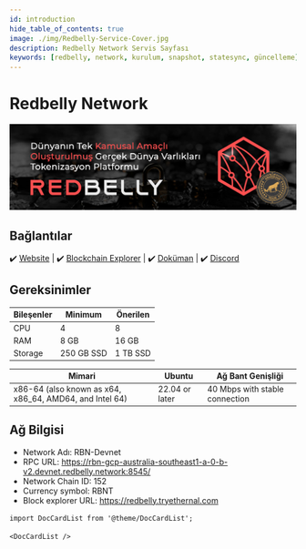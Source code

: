 ```yaml
---
id: introduction
hide_table_of_contents: true
image: ./img/Redbelly-Service-Cover.jpg
description: Redbelly Network Servis Sayfası
keywords: [redbelly, network, kurulum, snapshot, statesync, güncelleme]
---
```

# Redbelly Network 

![Redbelly](./img/Redbelly-Service.jpg)

## Bağlantılar
 ✔️ [Website](https://www.redbelly.network) |
 ✔️ [Blockchain Explorer](https://explorer.devnet.redbelly.network/overview) |
 ✔️ [Doküman](https://vine.redbelly.network/start-building) |
 ✔️ [Discord](https://discord.gg/redbelly)

## Gereksinimler

| Bileşenler | Minimum | **Önerilen** |
| ------------ | ------------ | ------------ |
| CPU |	4 | 8 |
| RAM	| 8 GB | 16 GB |
| Storage | 250 GB SSD | 1 TB SSD |
 
| Mimari | Ubuntu | Ağ Bant Genişliği |
| ------------ | ------------ | ------------ | 
| x86-64 (also known as x64, x86_64, AMD64, and Intel 64)| 22.04 or later | 40 Mbps with stable connection  |

## Ağ Bilgisi 
* Network Adı: RBN-Devnet
* RPC URL: https://rbn-gcp-australia-southeast1-a-0-b-v2.devnet.redbelly.network:8545/
* Network Chain ID: 152
* Currency symbol: RBNT
* Block explorer URL: https://redbelly.tryethernal.com

```mdx-code-block
import DocCardList from '@theme/DocCardList';

<DocCardList />
```

